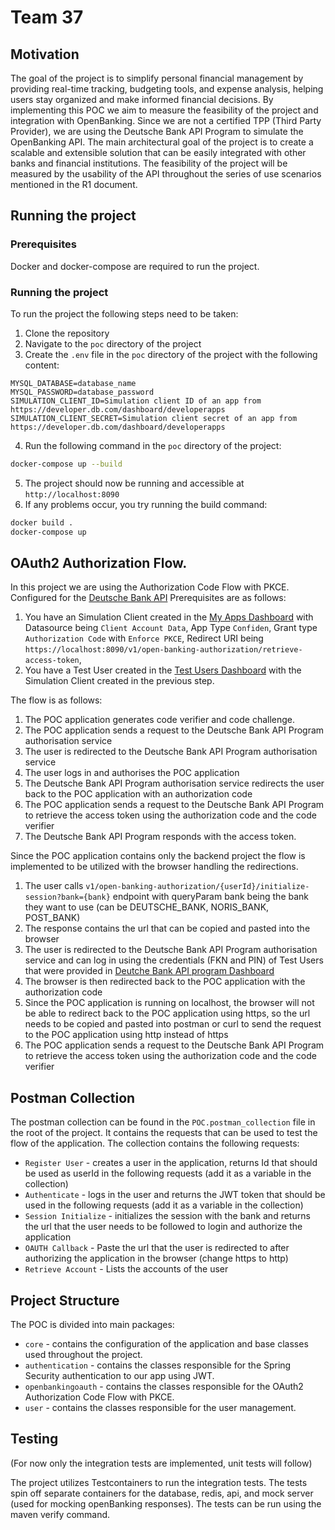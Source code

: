 # Team 37

## Motivation

The goal of the project is to simplify personal financial management by providing real-time tracking, budgeting tools,
and expense analysis, helping users stay organized and make informed financial decisions. By implementing this POC we aim
to measure the feasibility of the project and integration with OpenBanking. Since we are not a certified TPP (Third Party Provider), we are using the
Deutsche Bank API Program to simulate the OpenBanking API. The main architectural goal of the project is to create a scalable and extensible
solution that can be easily integrated with other banks and financial institutions. The feasibility of the project will be measured by the
usability of the API throughout the series of use scenarios mentioned in the R1 document.

## Running the project

### Prerequisites
Docker and docker-compose are required to run the project.

### Running the project

To run the project the following steps need to be taken:
1. Clone the repository
2. Navigate to the `poc` directory of the project
3. Create the `.env` file in the `poc` directory of the project with the following content:
```
MYSQL_DATABASE=database_name
MYSQL_PASSWORD=database_password
SIMULATION_CLIENT_ID=Simulation client ID of an app from https://developer.db.com/dashboard/developerapps
SIMULATION_CLIENT_SECRET=Simulation client secret of an app from https://developer.db.com/dashboard/developerapps
```
4. Run the following command in the `poc` directory of the project:
```bash
docker-compose up --build
```
5. The project should now be running and accessible at `http://localhost:8090`
6. If any problems occur, you try running the build command:
```bash
docker build .
docker-compose up
```

## OAuth2 Authorization Flow.

In this project we are using the Authorization Code Flow with PKCE. Configured for the [Deutsche Bank API](https://developer.db.com)
Prerequisites are as follows:
1. You have an Simulation Client created in the [My Apps Dashboard](https://developer.db.com/dashboard/developerapps) with
Datasource being `Client Account Data`, App Type `Confiden`,
Grant type `Authorization Code` with `Enforce PKCE`, Redirect URI being `https://localhost:8090/v1/open-banking-authorization/retrieve-access-token`,
2. You have a Test User created in the [Test Users Dashboard](https://developer.db.com/dashboard/testusers) with the Simulation Client created in the previous step.

The flow is as follows:

1. The POC application generates code verifier and code challenge.
2. The POC application sends a request to the Deutsche Bank API Program authorisation service
3. The user is redirected to the Deutsche Bank API Program authorisation service
4. The user logs in and authorises the POC application
5. The Deutsche Bank API Program authorisation service redirects the user back to the POC application with an authorization code
6. The POC application sends a request to the Deutsche Bank API Program to retrieve the access token using the authorization code and the code verifier
7. The Deutsche Bank API Program responds with the access token.

Since the POC application contains only the backend project the flow is implemented to be utilized with the browser handling the redirections.

1. The user calls `v1/open-banking-authorization/{userId}/initialize-session?bank={bank}` endpoint with queryParam bank being the bank they want to use
   (can be DEUTSCHE_BANK, NORIS_BANK, POST_BANK)
2. The response contains the url that can be copied and pasted into the browser
3. The user is redirected to the Deutsche Bank API Program authorisation service and can log in using the credentials (FKN and PIN) of Test Users 
that were provided in [Deutche Bank API program Dashboard](https://developer.db.com/dashboard/testusers)
4. The browser is then redirected back to the POC application with the authorization code 
5. Since the POC application is running on localhost, the browser will not be able to redirect back to the POC application using https,
so the url needs to be copied and pasted into postman or curl to send the request to the POC application using http instead of https
6. The POC application sends a request to the Deutsche Bank API Program to retrieve the access token using the authorization code and the code verifier

## Postman Collection

The postman collection can be found in the `POC.postman_collection` file in the root of the project.
It contains the requests that can be used to test the flow of the application. The collection contains the following requests:
- `Register User` - creates a user in the application, returns Id that should be used as userId in the following requests (add it as a variable in the collection)
- `Authenticate` - logs in the user and returns the JWT token that should be used in the following requests (add it as a variable in the collection)
- `Session Initialize` - initializes the session with the bank and returns the url that the user needs to be followed to login and authorize the application
- `OAUTH Callback` - Paste the url that the user is redirected to after authorizing the application in the browser (change https to http)
- `Retrieve Account` - Lists the accounts of the user

## Project Structure

The POC is divided into main packages:
- `core` - contains the configuration of the application and base classes used throughout the project.
- `authentication` - contains the classes responsible for the Spring Security authentication to our app using JWT.
- `openbankingoauth` - contains the classes responsible for the OAuth2 Authorization Code Flow with PKCE.
- `user` - contains the classes responsible for the user management.

## Testing

(For now only the integration tests are implemented, unit tests will follow)

The project utilizes Testcontainers to run the integration tests. The tests spin off separate containers for the database,
redis, api, and mock server (used for mocking openBanking responses). The tests can be run using the maven verify command.
